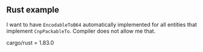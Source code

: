 ## Rust example

I want to have `EncodableToB64` automatically implemented for all entities that implement `CnpPackableTo`. Compiler does not allow me that.

cargo/rust = 1.83.0